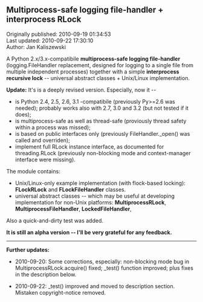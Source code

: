 ## Multiprocess-safe logging file-handler + interprocess RLock  
Originally published: 2010-09-19 01:34:53  
Last updated: 2010-09-22 17:30:10  
Author: Jan Kaliszewski  
  
A Python 2.x/3.x-compatibile **multiprocess-safe logging file-handler** (logging.FileHandler replacement, designed for logging to a single file from multiple independent processes) together with a simple **interprocess recursive lock** -- universal abstract classes + Unix/Linux implementation.

**Update:** It's is a deeply revised version. Especially, now it --

* is Python 2.4, 2.5, 2.6, 3.1 -compatibile (previously Py>=2.6 was needed); probably works also with 2.7, 3.0 and 3.2 (but not tested if it does);
* is multiprocess-safe as well as thread-safe (proviously thread safety within a process was missed);
* is based on public interfaces only (previously FileHandler._open() was called and overriden);
* implement full RLock instance interface, as documented for threading.RLock (previously non-blocking mode and context-manager interface were missing).

The module contains:

* Unix/Linux-only example implementation (with flock-based locking):
  **FLockRLock** and **FLockFileHandler** classes.
* universal abstract classes -- which may be useful at developing implementation for non-Unix platforms:
  **MultiprocessRLock**, **MultiprocessFileHandler**, **LockedFileHandler**,

Also a quick-and-dirty test was added.

**It is still an alpha version -- I'll be very grateful for any feedback.**

----

**Further updates:**

* 2010-09-20: Some corrections, especially: non-blocking mode bug in MultiprocessRLock.acquire() fixed; _test() function improved; plus fixes in the description below.

* 2010-09-22: _test() improved and moved to description section. Mistaken copyright-notice removed.